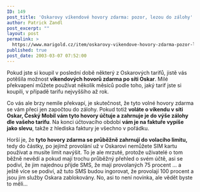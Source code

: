 ```yaml
---
ID: 149
post_title: 'Oskarovy víkendové hovory zdarma: pozor, lezou do zálohy'
author: Patrick Zandl
post_excerpt: ""
layout: post
permalink: >
  https://www.marigold.cz/item/oskarovy-vikendove-hovory-zdarma-pozor-lezou-do-zalohy
published: true
post_date: 2003-03-07 07:52:00
---
```

<P>Pokud jste si koupil v poslední době některý z Oskarových tarifů, jistě vás potěšila možnost <STRONG>víkendových hovorů zdarma po síti Oskar</STRONG>. Milé překvapení můžete používat několik měsíců podle toho, jaký tarif jste si koupili, v případě tarifu nejvyššího až rok. </P>
<P>Co vás ale brzy nemile překvapí, je skutečnost, že tyto volné hovory zdarma se vám přeci jen započtou do zálohy. Pokud totiž <STRONG>voláte o víkendu v síti Oskar, Český Mobil vám tyto hovory účtuje a zahrnuje je do výše zálohy dle vašeho tarifu</STRONG>. Na konci účtovacího období <STRONG>vám je na faktuře vypíše jako slevu</STRONG>, takže z hlediska faktury je všechno v pořádku. </P>
<P>Horší je, že <STRONG>tyto hovory zdarma&#160;se&#160;průběžně zahrnují do volacího limitu,</STRONG> tedy do částky, po jejímž provolání už v Oskarovi nemůžete SIM kartu používat a musíte limit navýšit. To je ale mrzuté, protože uživatelé o tom běžně nevědí a pokud mají trochu průběžný přehled o svém účtě, asi se podiví, že jim najednou přijde SMS, že mají provolaných 75 procent ... a ještě více se podiví, až tuto SMS budou ingorovat, že provolají 100 procent a jsou jim služby Oskara zablokovány. No, asi to není novinka, ale vědět byste to měli...</P>